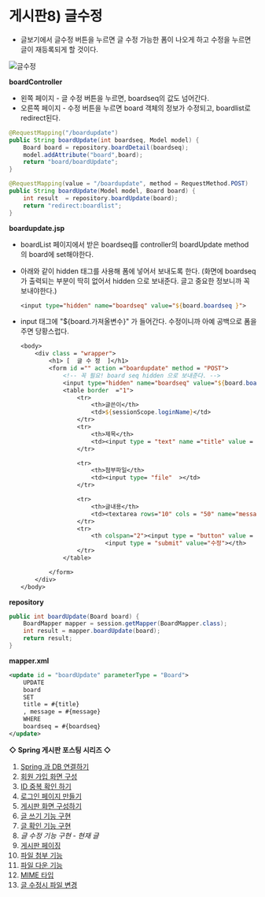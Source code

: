 # 게시판8) 글수정

- 글보기에서 글수정 버튼을 누르면 글 수정 가능한 폼이 나오게 하고 수정을 누르면 글이 재등록되게 할 것이다.

![글수정](https://user-images.githubusercontent.com/37058233/101260205-8826ac00-3771-11eb-999f-f86b0aa9a260.PNG)

**boardController**

- 왼쪽 페이지 - 글 수정 버튼을 누르면, boardseq의 값도 넘어간다. 
- 오른쪽 페이지 - 수정 버튼을 누르면 board 객체의 정보가 수정되고, boardlist로 redirect된다.

```java
@RequestMapping("/boardupdate")
public String boardUpdate(int boardseq, Model model) {
    Board board = repository.boardDetail(boardseq);
    model.addAttribute("board",board);
    return "board/boardUpdate";
}

@RequestMapping(value = "/boardupdate", method = RequestMethod.POST)
public String boardUpdate(Model model, Board board) {
    int result  = repository.boardUpdate(board);
    return "redirect:boardlist";
}
```

**boardupdate.jsp**

- boardList 페이지에서 받은 boardseq를 controller의 boardUpdate method 의 board에 set해야한다.

- 아래와 같이 hidden 태그를 사용해 폼에 넣어서 보내도록 한다. (화면에 boardseq가 출력되는 부분이 딱히 없어서 hidden 으로 보내준다. 글고 중요한 정보니까  꼭 보내야한다.)

  ```jsp
  <input type="hidden" name="boardseq" value="${board.boardseq }">
  ```

- input 태그에 "${board.가져올변수}" 가 들어간다. 수정이니까 아예 공백으로 폼을 주면 당황스럽다.

  ```jsp
  <body>
      <div class = "wrapper">
          <h1> [  글 수 정  ]</h1>
          <form id ="" action ="boardupdate" method = "POST">
              <!-- 꼭 필요! board seq hidden 으로 보내준다. -->
              <input type="hidden" name="boardseq" value="${board.boardseq }">
              <table border  ="1">
                  <tr>
                      <th>글쓴이</th>
                      <td>${sessionScope.loginName}</td>
                  </tr>
                  <tr>
                      <th>제목</th>
                      <td><input type = "text" name ="title" value = "${board.title }" required ></td>
                  </tr>
  
                  <tr>
                      <th>첨부파일</th>
                      <td><input type= "file"  ></td>
                  </tr>
  
                  <tr>
                      <th>글내용</th>
                      <td><textarea rows="10" cols = "50" name="message" required>${board.message }</textarea></td>
                  </tr>
                  <tr>
                      <th colspan="2"><input type = "button" value = "목록으로" onclick = "boardList();">&nbsp;
                          <input type = "submit" value="수정"></th>
                  </tr>
              </table>
  
          </form>
      </div>
  </body>
  ```

**repository**

```java
public int boardUpdate(Board board) {
    BoardMapper mapper = session.getMapper(BoardMapper.class);
    int result = mapper.boardUpdate(board);
    return result;
}
```

**mapper.xml**

```  xml
<update id = "boardUpdate" parameterType = "Board">
    UPDATE
    board
    SET
    title = #{title} 
    , message = #{message}
    WHERE
    boardseq = #{boardseq}
</update>
```

**◇ Spring 게시판 포스팅 시리즈 ◇**

1. [Spring 과 DB 연결하기](https://yejip.com/web/2020-11-24-게시판1/) 
2. [회원 가입 화면 구성](https://yejip.com/web/2020-11-25-게시판2/) 
3. [ID 중복 확인 하기](https://yejip.com/web/2020-11-26-게시판3/) 
4. [로그인 페이지 만들기](https://yejip.com/web/2020-11-27-게시판4/) 
5. [게시판 화면 구성하기](https://yejip.com/web/2020-11-28-게시판5/) 
6. [글 쓰기 기능 구현](https://yejip.com/web/2020-11-29-게시판6/) 
7. [글 확인 기능 구현](https://yejip.com/web/2020-11-30-게시판7/) 
8. *글 수정 기능 구현 - 현재 글*
9. [게시판 페이징](https://yejip.com/web/2020-12-02-게시판9/) 
10. [파일 첨부 기능](https://yejip.com/web/2020-12-03-게시판10/) 
11. [파일 다운 기능](https://yejip.com/web/2020-12-04-게시판11/) 
12. [MIME 타입](https://yejip.com/web/2020-12-06-게시판12/) 
13. [글 수정시 파일 변경](https://yejip.com/web/2020-12-07-게시판13/)